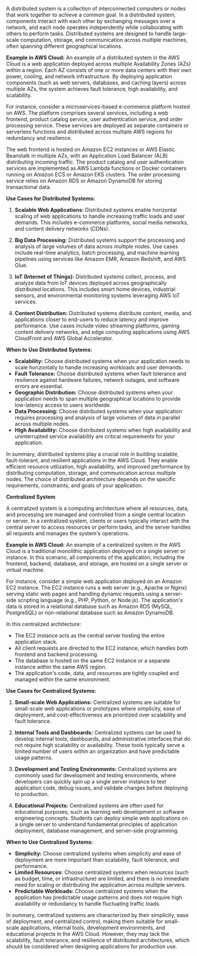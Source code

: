 A distributed system is a collection of interconnected computers or nodes that work together to achieve a common goal. In a distributed system, components interact with each other by exchanging messages over a network, and each node operates independently while collaborating with others to perform tasks. Distributed systems are designed to handle large-scale computation, storage, and communication across multiple machines, often spanning different geographical locations.

**Example in AWS Cloud:**
An example of a distributed system in the AWS Cloud is a web application deployed across multiple Availability Zones (AZs) within a region. Each AZ consists of one or more data centers with their own power, cooling, and network infrastructure. By deploying application components (such as web servers, databases, and caching layers) across multiple AZs, the system achieves fault tolerance, high availability, and scalability.

For instance, consider a microservices-based e-commerce platform hosted on AWS. The platform comprises several services, including a web frontend, product catalog service, user authentication service, and order processing service. These services are deployed as separate containers or serverless functions and distributed across multiple AWS regions for redundancy and resilience.

The web frontend is hosted on Amazon EC2 instances or AWS Elastic Beanstalk in multiple AZs, with an Application Load Balancer (ALB) distributing incoming traffic. The product catalog and user authentication services are implemented as AWS Lambda functions or Docker containers running on Amazon ECS or Amazon EKS clusters. The order processing service relies on Amazon RDS or Amazon DynamoDB for storing transactional data.

**Use Cases for Distributed Systems:**
1. **Scalable Web Applications:** Distributed systems enable horizontal scaling of web applications to handle increasing traffic loads and user demands. This includes e-commerce platforms, social media networks, and content delivery networks (CDNs).

2. **Big Data Processing:** Distributed systems support the processing and analysis of large volumes of data across multiple nodes. Use cases include real-time analytics, batch processing, and machine learning pipelines using services like Amazon EMR, Amazon Redshift, and AWS Glue.

3. **IoT (Internet of Things):** Distributed systems collect, process, and analyze data from IoT devices deployed across geographically distributed locations. This includes smart home devices, industrial sensors, and environmental monitoring systems leveraging AWS IoT services.

4. **Content Distribution:** Distributed systems distribute content, media, and applications closer to end-users to reduce latency and improve performance. Use cases include video streaming platforms, gaming content delivery networks, and edge computing applications using AWS CloudFront and AWS Global Accelerator.

**When to Use Distributed Systems:**
- **Scalability:** Choose distributed systems when your application needs to scale horizontally to handle increasing workloads and user demands.
- **Fault Tolerance:** Choose distributed systems when fault tolerance and resilience against hardware failures, network outages, and software errors are essential.
- **Geographic Distribution:** Choose distributed systems when your application needs to span multiple geographical locations to provide low-latency access to users worldwide.
- **Data Processing:** Choose distributed systems when your application requires processing and analysis of large volumes of data in parallel across multiple nodes.
- **High Availability:** Choose distributed systems when high availability and uninterrupted service availability are critical requirements for your application.

In summary, distributed systems play a crucial role in building scalable, fault-tolerant, and resilient applications in the AWS Cloud. They enable efficient resource utilization, high availability, and improved performance by distributing computation, storage, and communication across multiple nodes. The choice of distributed architecture depends on the specific requirements, constraints, and goals of your application.

**Centralized System**

A centralized system is a computing architecture where all resources, data, and processing are managed and controlled from a single central location or server. In a centralized system, clients or users typically interact with the central server to access resources or perform tasks, and the server handles all requests and manages the system's operations.

**Example in AWS Cloud:**
An example of a centralized system in the AWS Cloud is a traditional monolithic application deployed on a single server or instance. In this scenario, all components of the application, including the frontend, backend, database, and storage, are hosted on a single server or virtual machine.

For instance, consider a simple web application deployed on an Amazon EC2 instance. The EC2 instance runs a web server (e.g., Apache or Nginx) serving static web pages and handling dynamic requests using a server-side scripting language (e.g., PHP, Python, or Node.js). The application's data is stored in a relational database such as Amazon RDS (MySQL, PostgreSQL) or non-relational database such as Amazon DynamoDB.

In this centralized architecture:
- The EC2 instance acts as the central server hosting the entire application stack.
- All client requests are directed to the EC2 instance, which handles both frontend and backend processing.
- The database is hosted on the same EC2 instance or a separate instance within the same AWS region.
- The application's code, data, and resources are tightly coupled and managed within the same environment.

**Use Cases for Centralized Systems:**
1. **Small-scale Web Applications:** Centralized systems are suitable for small-scale web applications or prototypes where simplicity, ease of deployment, and cost-effectiveness are prioritized over scalability and fault tolerance.
   
2. **Internal Tools and Dashboards:** Centralized systems can be used to develop internal tools, dashboards, and administrative interfaces that do not require high scalability or availability. These tools typically serve a limited number of users within an organization and have predictable usage patterns.

3. **Development and Testing Environments:** Centralized systems are commonly used for development and testing environments, where developers can quickly spin up a single server instance to test application code, debug issues, and validate changes before deploying to production.

4. **Educational Projects:** Centralized systems are often used for educational purposes, such as learning web development or software engineering concepts. Students can deploy simple web applications on a single server to understand fundamental principles of application deployment, database management, and server-side programming.

**When to Use Centralized Systems:**
- **Simplicity:** Choose centralized systems when simplicity and ease of deployment are more important than scalability, fault tolerance, and performance.
- **Limited Resources:** Choose centralized systems when resources (such as budget, time, or infrastructure) are limited, and there is no immediate need for scaling or distributing the application across multiple servers.
- **Predictable Workloads:** Choose centralized systems when the application has predictable usage patterns and does not require high availability or redundancy to handle fluctuating traffic loads.

In summary, centralized systems are characterized by their simplicity, ease of deployment, and centralized control, making them suitable for small-scale applications, internal tools, development environments, and educational projects in the AWS Cloud. However, they may lack the scalability, fault tolerance, and resilience of distributed architectures, which should be considered when designing applications for production use.
